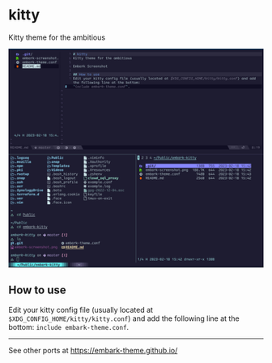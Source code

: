 # kitty
Kitty theme for the ambitious

![Embark Screenshot](./embark-screenshot.png)

## How to use
Edit your kitty config file (usually located at `$XDG_CONFIG_HOME/kitty/kitty.conf`) and add the following line at the bottom:
`include embark-theme.conf`.

---
See other ports at https://embark-theme.github.io/
